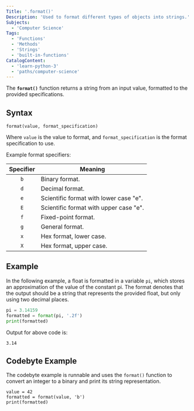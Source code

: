 ```yaml
---
Title: '.format()'
Description: 'Used to format different types of objects into strings.'
Subjects:
  - 'Computer Science'
Tags:
  - 'Functions'
  - 'Methods'
  - 'Strings'
  - 'built-in-functions'
CatalogContent:
  - 'learn-python-3'
  - 'paths/computer-science'
---
```


The **`format()`** function returns a string from an input value, formatted to the provided specifications.

## Syntax

```pseudo
format(value, format_specification)
```

Where `value` is the value to format, and `format_specification` is the format specification to use.

Example format specifiers:

| Specifier | Meaning                                |
| :-------: | -------------------------------------- |
|    `b`    | Binary format.                         |
|    `d`    | Decimal format.                        |
|    `e`    | Scientific format with lower case "e". |
|    `E`    | Scientific format with upper case "e". |
|    `f`    | Fixed-point format.                    |
|    `g`    | General format.                        |
|    `x`    | Hex format, lower case.                |
|    `X`    | Hex format, upper case.                |

## Example

In the following example, a float is formatted in a variable `pi`, which stores an approximation of the value of the constant pi. The format denotes that the output should be a string that represents the provided float, but only using two decimal places.

```python
pi = 3.14159
formatted = format(pi, '.2f')
print(formatted)
```

Output for above code is:

```shell
3.14
```

## Codebyte Example

The codebyte example is runnable and uses the `format()` function to convert an integer to a binary and print its string representation.

```codebyte/python
value = 42
formatted = format(value, 'b')
print(formatted)
```
